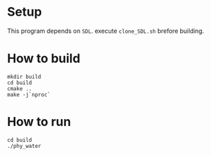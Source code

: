 # Setup
This program depends on ```SDL```.
execute ```clone_SDL.sh``` brefore building.

# How to build
```
mkdir build
cd build
cmake ..
make -j`nproc`
```

# How to run
```
cd build
./phy_water
```

